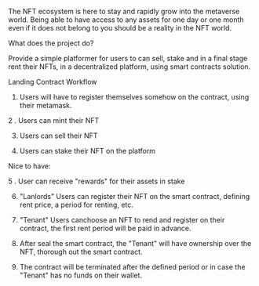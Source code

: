 The NFT ecosystem is here to stay and rapidly grow into the metaverse world. Being able to have access to any assets for one day or one month even if it does not belong to 
you should be a reality in the NFT world.

What does the project do?

Provide a simple platformer for users to can sell, stake and in a final stage rent their NFTs, in a decentralized platform, using smart contracts solution. 


Landing Contract  Workflow

  1. Users will have to register themselves somehow on the contract, using their metamask.

  2 . Users can mint their NFT

  3. Users can sell their NFT

  4. Users can stake their NFT  on the platform

Nice to have:

  5 . User can receive "rewards" for their assets in stake

  6. "Lanlords" Users can register their NFT on the smart contract, defining rent price, a period for renting, etc.

  7. "Tenant" Users canchoose an NFT to rend and register on their contract, the first rent period will be paid in advance.

  8. After seal the smart contract, the "Tenant" will have ownership over the NFT, thorough out the smart contract.

  9. The contract will be terminated after the defined period or in case the "Tenant" has no funds on their wallet.  
